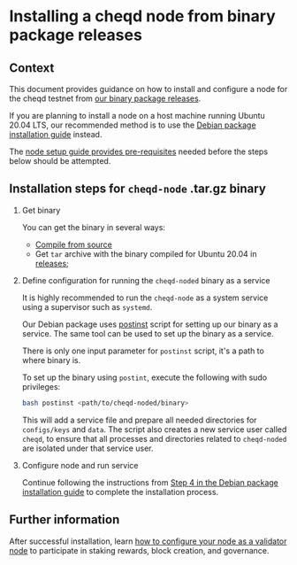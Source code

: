 # Installing a cheqd node from binary package releases

## Context

This document provides guidance on how to install and configure a node for the cheqd testnet from [our binary package releases](https://github.com/cheqd/cheqd-node/releases/latest).

If you are planning to install a node on a host machine running Ubuntu 20.04 LTS, our recommended method is to use the [Debian package installation guide](debian/deb-package-install.md) instead.

The [node setup guide provides pre-requisites](./) needed before the steps below should be attempted.

## Installation steps for `cheqd-node` .tar.gz binary

1.  Get binary

    You can get the binary in several ways:

    * [Compile from source](../build-and-networks/)
    * Get `tar` archive with the binary compiled for Ubuntu 20.04 in [releases](https://github.com/cheqd/cheqd-node/releases);
2.  Define configuration for running the `cheqd-noded` binary as a service

    It is highly recommended to run the `cheqd-node` as a system service using a supervisor such as `systemd`.

    Our Debian package uses [postinst](https://github.com/cheqd/cheqd-node/blob/main/build-tools/postinst/README.md) script for setting up our binary as a service. The same tool can be used to set up the binary as a service.

    There is only one input parameter for `postinst` script, it's a path to where binary is.

    To set up the binary using `postint`, execute the following with sudo privileges:

    ```bash
    bash postinst <path/to/cheqd-noded/binary>
    ```

    This will add a service file and prepare all needed directories for `configs/keys` and `data`. The script also creates a new service user called `cheqd`, to ensure that all processes and directories related to `cheqd-noded` are isolated under that service user.
3.  Configure node and run service

    Continue following the instructions from [Step 4 in the Debian package installation guide](debian/deb-package-install.md) to complete the installation process.

## Further information

After successful installation, learn [how to configure your node as a validator node](configure-new-validator.md) to participate in staking rewards, block creation, and governance.
